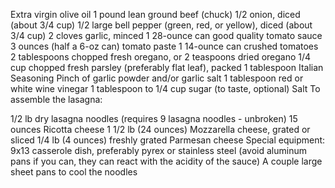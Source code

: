 Extra virgin olive oil
1 pound lean ground beef (chuck)
1/2 onion, diced (about 3/4 cup)
1/2 large bell pepper (green, red, or yellow), diced (about 3/4 cup)
2 cloves garlic, minced
1 28-ounce can good quality tomato sauce
3 ounces (half a 6-oz can) tomato paste
1 14-ounce can crushed tomatoes
2 tablespoons chopped fresh oregano, or 2 teaspoons dried oregano
1/4 cup chopped fresh parsley (preferably flat leaf), packed
1 tablespoon Italian Seasoning
Pinch of garlic powder and/or garlic salt
1 tablespoon red or white wine vinegar
1 tablespoon to 1/4 cup sugar (to taste, optional)
Salt
To assemble the lasagna:

1/2 lb dry lasagna noodles (requires 9 lasagna noodles - unbroken)
15 ounces Ricotta cheese
1 1/2 lb (24 ounces) Mozzarella cheese, grated or sliced
1/4 lb (4 ounces) freshly grated Parmesan cheese
Special equipment:
9x13 casserole dish, preferably pyrex or stainless steel (avoid aluminum pans if you can, they can react with the acidity of the sauce)
A couple large sheet pans to cool the noodles
